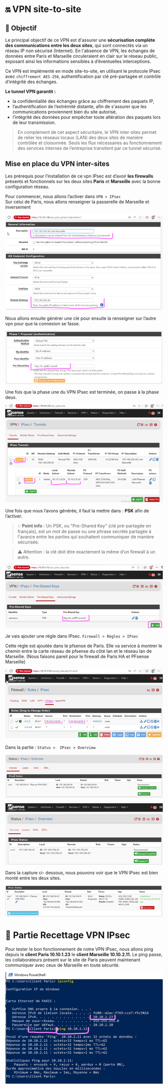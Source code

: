 # 🔛 VPN site-to-site 

##  🎯 Objectif 

Le principal objectif de ce VPN est d'assurer une **sécurisation complète des communications entre les deux sites**, qui sont connectés via un réseau IP non sécurisé (Internet). En l'absence de VPN, les échanges de données entre Paris et Marseille circuleraient en clair sur le réseau public, exposant ainsi les informations sensibles à d’éventuelles interceptions. 

Ce VPN est implémenté en mode site-to-site, en utilisant le protocole IPsec avec `chiffrement AES-256`, authentification par clé pré-partagée et contrôle d’intégrité des échanges. 

**Le tunnel VPN garantit :**  

- la confidentialité des échanges grâce au chiffrement des paquets IP,   
- l’authentification de l’extrémité distante, afin de s'assurer que les communications proviennent bien du site autorisé,   
- l’intégrité des données pour empêcher toute altération des paquets lors de leur transmission. 

> En complément de cet aspect sécuritaire, le VPN inter-sites permet de relier les réseaux locaux (LAN) des deux sites de manière contrôlée et cloisonnée. Seuls les flux nécessaires au fonctionnement des services internes de l’entreprise transitent par ce tunnel sécurisé. 


## Mise en place du VPN inter-sites 

Les prérequis pour l’installation de ce vpn IPsec est d’avoir **les firewalls** présents et fonctionnels  sur les deux sites **Paris** et **Marseille** avec la bonne configuration réseau. 

Pour commencer, nous allons l’activer dans `VPN > IPsec`  
Sur celui de Paris, nous allons renseigner la passerelle de Marseille et inversement

![OpenVPN_IPSec](../images/ipsec_img/img1.png)  

Nous allons ensuite générer une clé pour ensuite la renseigner sur l’autre vpn pour que la connexion se fasse.  

![OpenVPN_IPSec](../images/ipsec_img/img2.png)  


Une fois que la phase une du VPN IPsec est terminée, on passe à la phase deux.  


![OpenVPN_IPSec](../images/ipsec_img/img3.png)  


Une fois que nous l’avons générée, il faut la mettre dans : **PSK** afin de l’activer.  

> 💡 **Point info** : Un PSK, ou "Pre-Shared Key" (clé pré-partagée en français), est un mot de passe ou une phrase secrète partagée à l'avance entre les parties qui souhaitent communiquer de manière sécurisée.

> ⚠️ Attention : la clé doit être exactement la même d’un firewall à un autre. 

![OpenVPN_IPSec](../images/ipsec_img/img4.png)  


Je vais ajouter une règle dans IPsec. `Firewall > Règles > IPsec `

Cette règle est ajoutée dans le pfsense de Paris. Elle va service à montrer le chemin entre la carte réseau de pfsense du côté lan et le réseau lan de Marseille. (Nous faisons pareil pour le firewall de Paris HA et PFsense Marseille) 


![OpenVPN_IPSec](../images/ipsec_img/img5.png)  


Dans la partie : `Status >  IPsec > Overview `


![OpenVPN_IPSec](../images/ipsec_img/img6.png)  

![OpenVPN_IPSec](../images/ipsec_img/img8.png) 

Dans la capture ci- dessous, nous pouvons voir que le VPN IPsec est bien monté entre les deux sites.  

![OpenVPN_IPSec](../images/ipsec_img/img7.png)  


# 📝 Partie Recettage VPN IPsec 

Pour tester le bon fonctionnement de notre VPN IPsec, nous allons ping depuis le **client Paris 10.10.1.23** le **client Marseille 10.10.2.11.** 
Le ping passe, les collaborateurs présent sur le site de Paris peuvent maintenant communiquer avec ceux de Marseille en toute sécurité.   

![OpenVPN_IPSec](../images/ipsec_img/img9.png)  


